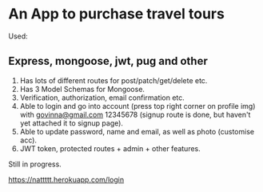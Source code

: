 # An App to purchase travel tours

Used:
## Express, mongoose, jwt, pug and other

1. Has lots of different routes for post/patch/get/delete etc.
2. Has 3 Model Schemas for Mongoose.
3. Verification, authorization, email confirmation etc.
4. Able to login and go into account (press top right corner on profile img) with govinna@gmail.com 12345678 (signup route is done, but haven't yet attached it to signup page).
5. Able to update password, name and email, as well as photo (customise acc). 
6. JWT token, protected routes + admin + other features.

Still in progress.

https://nattttt.herokuapp.com/login
